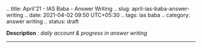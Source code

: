 .. title: April'21 - IAS Baba - Answer Writing
.. slug: april-ias-baba-answer-writing
.. date: 2021-04-02 09:50 UTC+05:30
.. tags: ias baba
.. category: answer writing
.. status: draft

**Description** : *daily account & progress in answer writing*

***
<!-- TEASER_END -->